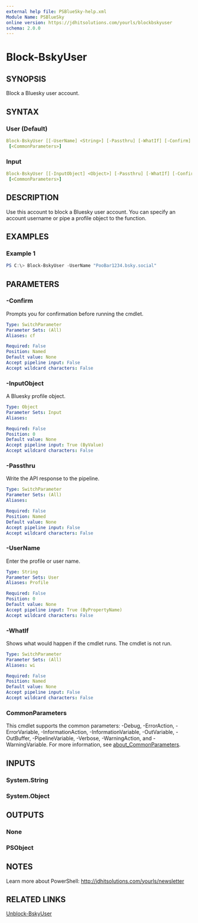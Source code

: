 ```yaml
---
external help file: PSBlueSky-help.xml
Module Name: PSBlueSky
online version: https://jdhitsolutions.com/yourls/blockbskyuser
schema: 2.0.0
---
```


# Block-BskyUser

## SYNOPSIS

Block a Bluesky user account.

## SYNTAX

### User (Default)

```yaml
Block-BskyUser [[-UserName] <String>] [-Passthru] [-WhatIf] [-Confirm]
 [<CommonParameters>]
```

### Input

```yaml
Block-BskyUser [[-InputObject] <Object>] [-Passthru] [-WhatIf] [-Confirm]
 [<CommonParameters>]
```

## DESCRIPTION

Use this account to block a Bluesky user account. You can specify an account username or pipe a profile object to the function.

## EXAMPLES

### Example 1

```powershell
PS C:\> Block-BskyUser -UserName "PooBar1234.bsky.social"
```

## PARAMETERS

### -Confirm

Prompts you for confirmation before running the cmdlet.

```yaml
Type: SwitchParameter
Parameter Sets: (All)
Aliases: cf

Required: False
Position: Named
Default value: None
Accept pipeline input: False
Accept wildcard characters: False
```

### -InputObject

A Bluesky profile object.

```yaml
Type: Object
Parameter Sets: Input
Aliases:

Required: False
Position: 0
Default value: None
Accept pipeline input: True (ByValue)
Accept wildcard characters: False
```

### -Passthru

Write the API response to the pipeline.

```yaml
Type: SwitchParameter
Parameter Sets: (All)
Aliases:

Required: False
Position: Named
Default value: None
Accept pipeline input: False
Accept wildcard characters: False
```

### -UserName

Enter the profile or user name.

```yaml
Type: String
Parameter Sets: User
Aliases: Profile

Required: False
Position: 0
Default value: None
Accept pipeline input: True (ByPropertyName)
Accept wildcard characters: False
```

### -WhatIf

Shows what would happen if the cmdlet runs.
The cmdlet is not run.

```yaml
Type: SwitchParameter
Parameter Sets: (All)
Aliases: wi

Required: False
Position: Named
Default value: None
Accept pipeline input: False
Accept wildcard characters: False
```

### CommonParameters

This cmdlet supports the common parameters: -Debug, -ErrorAction, -ErrorVariable, -InformationAction, -InformationVariable, -OutVariable, -OutBuffer, -PipelineVariable, -Verbose, -WarningAction, and -WarningVariable. For more information, see [about_CommonParameters](http://go.microsoft.com/fwlink/?LinkID=113216).

## INPUTS

### System.String

### System.Object

## OUTPUTS

### None

### PSObject

## NOTES

Learn more about PowerShell: http://jdhitsolutions.com/yourls/newsletter

## RELATED LINKS

[Unblock-BskyUser](Unblock-BskyUser.md)
